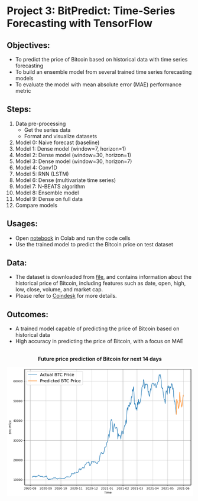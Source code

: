 # Project 3: BitPredict: Time-Series Forecasting with TensorFlow

## Objectives:

- To predict the price of Bitcoin based on historical data with time series forecasting
- To build an ensemble model from several trained time series forecasting models
- To evaluate the model with mean absolute error (MAE) performance metric

## Steps:

1. Data pre-processing
   - Get the series data
   - Format and visualize datasets
2. Model 0: Naive forecast (baseline)
3. Model 1: Dense model (window=7, horizon=1)
4. Model 2: Dense model (window=30, horizon=1)
5. Model 3: Dense model (window=30, horizon=7)
6. Model 4: Conv1D
7. Model 5: RNN (LSTM)
8. Model 6: Dense (multivariate time series)
9. Model 7: N-BEATS algorithm
10. Model 8: Ensemble model
11. Model 9: Dense on full data
12. Compare models

## Usages:

- Open [notebook](https://colab.research.google.com/github/OCR-tech/project-MachineLearning/blob/main/3_BitPredict_Time_Series_Forecasting/notebook.ipynb) in Colab and run the code cells
- Use the trained model to predict the Bitcoin price on test dataset

## Data:

- The dataset is downloaded from [file](BTC_USD_2013-10-01_2021-05-18-CoinDesk.csv), and contains information about the historical price of Bitcoin, including features such as date, open, high, low, close, volume, and market cap.
- Please refer to [Coindesk](https://www.coindesk.com/price/bitcoin) for more details.

## Outcomes:

- A trained model capable of predicting the price of Bitcoin based on historical data
- High accuracy in predicting the price of Bitcoin, with a focus on MAE
  <br><br>

<p align="center"><b>Future price prediction of Bitcoin for next 14 days</b></p>
<div align="center">
  <img src="https://github.com/OCR-tech/OCR-tech/blob/main/docs/img/project_ml3a.png"/>
</div>
<br>
